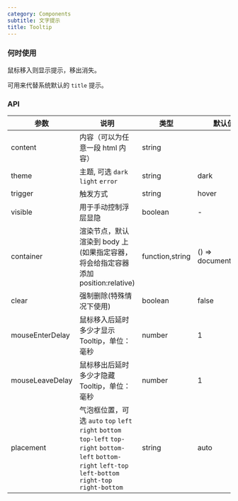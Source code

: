```yaml
---
category: Components
subtitle: 文字提示
title: Tooltip
---
```


### 何时使用

鼠标移入则显示提示，移出消失。

可用来代替系统默认的 `title` 提示。

### API

| 参数            | 说明                                                                                                                                                          | 类型     | 默认值              |
| --------------- | ------------------------------------------------------------------------------------------------------------------------------------------------------------- | -------- | ------------------- |
| content         | 内容（可以为任意一段 html 内容）                                                                                                                              | string   |                     |
| theme           | 主题, 可选 `dark` `light` `error`                                                                                                                             | string   | dark                |
| trigger         | 触发方式                                                                                                                                                      | string   | hover               |
| visible         | 用于手动控制浮层显隐                                                                                                                                          | boolean  | -                   |
| container       | 渲染节点，默认渲染到 body 上(如果指定容器，将会给指定容器添加position:relative)                                                                                    | function,string | () => document.body |
| clear           | 强制删除(特殊情况下使用)                                                                                                                                      | boolean  | false               |
| mouseEnterDelay | 鼠标移入后延时多少才显示 Tooltip，单位：毫秒                                                                                                                  | number   | 1                   |
| mouseLeaveDelay | 鼠标移出后延时多少才隐藏 Tooltip，单位：毫秒                                                                                                                  | number   | 1                   |
| placement       | 气泡框位置，可选 `auto` `top` `left` `right` `bottom` `top-left` `top-right` `bottom-left` `bottom-right` `left-top` `left-bottom` `right-top` `right-bottom` | string   | auto                |
